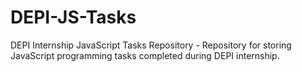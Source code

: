 # DEPI-JS-Tasks
DEPI Internship JavaScript Tasks Repository - Repository for storing JavaScript programming tasks completed during DEPI internship.
